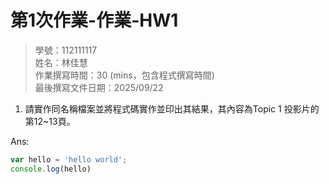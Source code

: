 # 第1次作業-作業-HW1
>
>學號：112111117
><br />
>姓名：林佳慧
><br />
>作業撰寫時間：30 (mins，包含程式撰寫時間)
><br />
>最後撰寫文件日期：2025/09/22
>


1. 請實作同名稱檔案並將程式碼實作並印出其結果，其內容為Topic 1 投影片的第12~13頁。

Ans:
```js
var hello = 'hello world';
console.log(hello)
